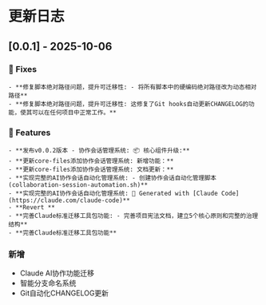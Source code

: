 # 更新日志

## [0.0.1] - 2025-10-06


### 🐛 Fixes
    - **修复脚本绝对路径问题，提升可迁移性: - 将所有脚本中的硬编码绝对路径改为动态相对路径**
    - **修复脚本绝对路径问题，提升可迁移性: 这修复了Git hooks自动更新CHANGELOG的功能，使其可以在任何项目中正常工作。**

### 🚀 Features
    - **发布v0.0.2版本 - 协作会话管理系统: 📦 核心组件升级:**
    - **更新core-files添加协作会话管理系统: 新增功能：**
    - **更新core-files添加协作会话管理系统: 文档更新：**
    - **实现完整的AI协作会话自动化管理系统: - 创建协作会话自动化管理脚本 (collaboration-session-automation.sh)**
    - **实现完整的AI协作会话自动化管理系统: 🤖 Generated with [Claude Code](https://claude.com/claude-code)**
    - **Revert **
    - **完善Claude标准迁移工具包功能: - 完善项目宪法文档，建立5个核心原则和完整的治理结构**
    - **完善Claude标准迁移工具包功能**

### 新增
- Claude AI协作功能迁移
- 智能分支命名系统
- Git自动化CHANGELOG更新


